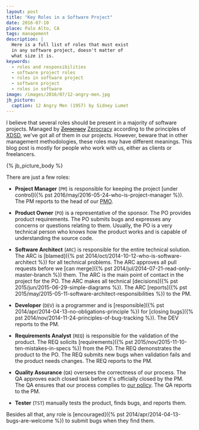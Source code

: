 ```yaml
---
layout: post
title: "Key Roles in a Software Project"
date: 2016-07-10
place: Palo Alto, CA
tags: management
description: |
  Here is a full list of roles that must exist
  in any software project, doesn't matter of
  what size it is.
keywords:
  - roles and responsibilities
  - software project roles
  - roles in software project
  - software project
  - roles in software
image: /images/2016/07/12-angry-men.jpg
jb_picture:
  caption: 12 Angry Men (1957) by Sidney Lumet
---
```


I believe that several roles should be present in a majority of
software projects. Managed by
<del>[Zerocracy](http://www.zerocracy.com)</del>
[Zerocracy](http://www.zerocracy.com) according to the principles of
[XDSD](http://www.xdsd.org), we've got all of them in our projects. However, beware that in other management
methodologies, these roles may have different meanings. This blog post
is mostly for people who work with us, either as clients or freelancers.

<!--more-->

{% jb_picture_body %}

There are just a few roles:

  * **Project Manager** (`PM`)
    is responsible for keeping the project [under control]({% pst 2016/may/2016-05-24-who-is-project-manager %}).
    The PM reports to the head of our [PMO](https://en.wikipedia.org/wiki/Project_management_office).

  * **Product Owner** (`PO`)
    is a representative of the sponsor.
    The PO provides product requirements.
    The PO submits bugs and expresses any concerns or questions relating to them.
    Usually, the PO is a very technical person
    who knows how the product works and is capable of understanding the source code.

  * **Software Architect** (`ARC`)
    is responsible for the entire technical solution.
    The ARC is [blamed]({% pst 2014/oct/2014-10-12-who-is-software-architect %}) for all technical problems.
    The ARC approves all pull requests before we [can merge]({% pst 2014/jul/2014-07-21-read-only-master-branch %}) them.
    The ARC is the main point of contact in the project for the PO.
    The ARC makes all technical [decisions]({% pst 2015/jun/2015-06-29-simple-diagrams %}).
    The ARC [reports]({% pst 2015/may/2015-05-11-software-architect-responsibilities %}) to the PM.

  * **Developer** (`DEV`)
    is a programmer and is [responsible]({% pst 2014/apr/2014-04-13-no-obligations-principle %})
    for [closing bugs]({% pst 2014/nov/2014-11-24-principles-of-bug-tracking %}).
    The DEV reports to the PM.

  * **Requirements Analyst** (`REQ`)
    is responsible for the validation of the product.
    The REQ solicits [requirements]({% pst 2015/nov/2015-11-10-ten-mistakes-in-specs %}) from the PO.
    The REQ demonstrates the product to the PO.
    The REQ submits new bugs when validation fails and the product needs changes.
    The REQ reports to the PM.

  * **Quality Assurance** (`QA`)
    oversees the correctness of our process.
    The QA approves each closed task before it's officially closed by the PM.
    The QA ensures that our process complies to [our policy](http://www.zerocracy.com/policy.html).
    The QA reports to the PM.

  * **Tester** (`TST`)
    manually tests the product, finds bugs, and reports them.

Besides all that, any role is [encouraged]({% pst 2014/apr/2014-04-13-bugs-are-welcome %})
to submit bugs when they find them.
